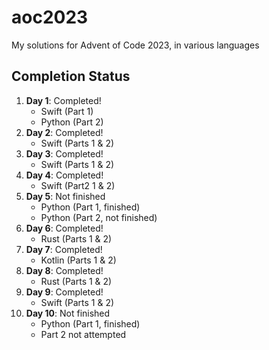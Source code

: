# aoc2023
 
My solutions for Advent of Code 2023, in various languages

## Completion Status

1. **Day 1**: Completed!
    * Swift (Part 1)
    * Python (Part 2)
2. **Day 2**: Completed!
    * Swift (Parts 1 & 2)
3. **Day 3**: Completed!
    * Swift (Parts 1 & 2)
4. **Day 4**: Completed!
    * Swift (Part2 1 & 2)
5. **Day 5**: Not finished
    * Python (Part 1, finished)
    * Python (Part 2, not finished)
6. **Day 6**: Completed!
    * Rust (Parts 1 & 2)
7. **Day 7**: Completed!
    * Kotlin (Parts 1 & 2)
8. **Day 8**: Completed!
    * Rust (Parts 1 & 2)
9. **Day 9**: Completed!
    * Swift (Parts 1 & 2)
10. **Day 10**: Not finished
    * Python (Part 1, finished)
    * Part 2 not attempted
    
    
